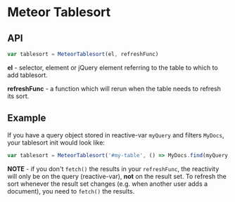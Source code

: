 Meteor Tablesort
================

## API

```javascript
var tablesort = MeteorTablesort(el, refreshFunc)
```

**el** - selector, element or jQuery element referring to the table to which to add tablesort.

**refreshFunc** - a function which will rerun when the table needs to refresh its sort.

## Example

If you have a query object stored in reactive-var `myQuery` and filters `MyDocs`, your tablesort init would look like:

```javascript
var tablesort = MeteorTablesort('#my-table', () => MyDocs.find(myQuery.get()).fetch())
```

**NOTE** - if you don't `fetch()` the results in your `refreshFunc`, the reactivity will only be on the query (reactive-var), **not** on the result set.  To refresh the sort whenever the result set changes (e.g. when another user adds a document), you need to `fetch()` the results.

